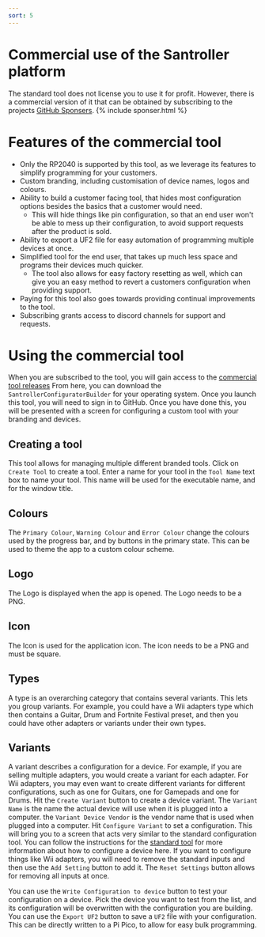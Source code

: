 ```yaml
---
sort: 5
---
```

# Commercial use of the Santroller platform
The standard tool does not license you to use it for profit. 
However, there is a commercial version of it that can be obtained by subscribing to the projects [GitHub Sponsers](https://github.com/sponsors/sanjay900).
{% include sponser.html %}

# Features of the commercial tool
* Only the RP2040 is supported by this tool, as we leverage its features to simplify programming for your customers.
* Custom branding, including customisation of device names, logos and colours.
* Ability to build a customer facing tool, that hides most configuration options besides the basics that a customer would need.
  * This will hide things like pin configuration, so that an end user won't be able to mess up their configuration, to avoid support requests after the product is sold.
* Ability to export a UF2 file for easy automation of programming multiple devices at once.
* Simplified tool for the end user, that takes up much less space and programs their devices much quicker.
  * The tool also allows for easy factory resetting as well, which can give you an easy method to revert a customers configuration when providing support.
* Paying for this tool also goes towards providing continual improvements to the tool.  
* Subscribing grants access to discord channels for support and requests.

# Using the commercial tool
When you are subscribed to the tool, you will gain access to the [commercial tool releases](https://github.com/Santroller/SantrollerConfiguratorBinaries/releases)
From here, you can download the `SantrollerConfiguratorBuilder` for your operating system.
Once you launch this tool, you will need to sign in to GitHub. Once you have done this, you will be presented with a screen for configuring a custom tool with your branding and devices.

## Creating a tool
This tool allows for managing multiple different branded tools. Click on `Create Tool` to create a tool.
Enter a name for your tool in the `Tool Name` text box to name your tool. This name will be used for the executable name, and for the window title.

## Colours
The `Primary Colour`, `Warning Colour` and `Error Colour` change the colours used by the progress bar, and by buttons in the primary state. This can be used to theme the app to a custom colour scheme.

## Logo
The Logo is displayed when the app is opened. The Logo needs to be a PNG.

## Icon
The Icon is used for the application icon. The icon needs to be a PNG and must be square.

## Types
A type is an overarching category that contains several variants. This lets you group variants. For example, you could have a Wii adapters type which then contains a Guitar, Drum and Fortnite Festival preset, and then you could have other adapters or variants under their own types.

## Variants
A variant describes a configuration for a device. For example, if you are selling multiple adapters, you would create a variant for each adapter. For Wii adapters, you may even want to create different variants for different configurations, such as one for Guitars, one for Gamepads and one for Drums.
Hit the `Create Variant` button to create a device variant. The `Variant Name` is the name the actual device will use when it is plugged into a computer. the `Variant Device Vendor` is the vendor name that is used when plugged into a computer.
Hit `Configure Variant` to set a configuration. This will bring you to a screen that acts very similar to the standard configuration tool. You can follow the instructions for the [standard tool](https://santroller.tangentmc.net/tool/using.html#the-main-screen) for more information about how to configure a device here. If you want to configure things like Wii adapters, you will need to remove the standard inputs and then use the `Add Setting` button to add it. The `Reset Settings` button allows for removing all inputs at once. 

You can use the `Write Configuration to device` button to test your configuration on a device. Pick the device you want to test from the list, and its configuration will be overwritten with the configuration you are building.
You can use the `Export UF2` button to save a `UF2` file with your configuration. This can be directly written to a Pi Pico, to allow for easy bulk programming.
